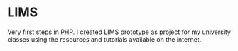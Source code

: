 # LIMS
Very first steps in PHP.
I created LIMS prototype as project for my university classes using the resources and tutorials available on the internet.
